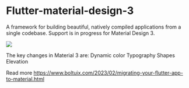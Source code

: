 # Flutter-material-design-3
A framework for building beautiful, natively compiled applications from a single codebase. Support is in progress for Material Design 3.

<img src="https://blogger.googleusercontent.com/img/b/R29vZ2xl/AVvXsEh5l3g6B-9GFpgAbIPtDL1jJXSs_Y01FVgvaNro0POwOe3tDs19E_RvlrJQ-L-g2zLa4amvlQ5sCyJJ5rQX8DrrN3tC9PW00mloVqGCbK67f5wivoBNwxl9CZluZprFHkPZksLMKOzMGfAaL7LPjVb40b-n-QohhvVrqNfyTgXRWzqBKjBRV5KpUgsR/s16000/p1.jpg">

The key changes in Material 3 are:
Dynamic color
Typography
Shapes
Elevation

Read more
https://www.boltuix.com/2023/02/migrating-your-flutter-app-to-material.html